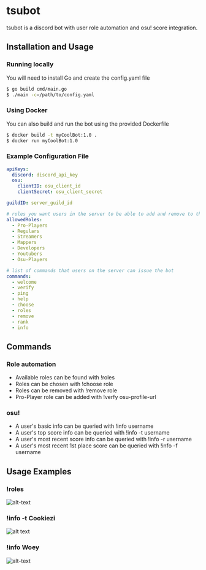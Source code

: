 # tsubot

tsubot is a discord bot with user role automation and osu! score integration.

## Installation and Usage

### Running locally

You will need to install Go and create the config.yaml file

```bash
$ go build cmd/main.go
$ ./main -c=/path/to/config.yaml
```

### Using Docker

You can also build and run the bot using the provided Dockerfile

```bash
$ docker build -t myCoolBot:1.0 .
$ docker run myCoolBot:1.0
```

### Example Configuration File

```yaml
apiKeys:
  discord: discord_api_key
  osu:
    clientID: osu_client_id
    clientSecret: osu_client_secret

guildID: server_guild_id

# roles you want users in the server to be able to add and remove to themselves
allowedRoles:
  - Pro-Players
  - Regulars
  - Streamers
  - Mappers
  - Developers
  - Youtubers
  - Osu-Players

# list of commands that users on the server can issue the bot
commands:
  - welcome
  - verify
  - ping
  - help
  - choose
  - roles
  - remove
  - rank
  - info
 ```

## Commands

### Role automation

- Available roles can be found with !roles
- Roles can be chosen with !choose role
- Roles can be removed with !remove role
- Pro-Player role can be added with !verfy osu-profile-url

### osu!

- A user's basic info can be queried with !info username
- A user's top score info can be queried with !info -t username
- A user's most recent score info can be queried with !info -r username
- A user's most recent 1st place score can be queried with !info -f username

## Usage Examples
### !roles
![alt-text](https://cdn.discordapp.com/attachments/611191473601511434/926006474336006184/Screen_Shot_2021-12-30_at_12.58.54_AM.png)
### !info -t Cookiezi
![alt text](https://cdn.discordapp.com/attachments/611191473601511434/926005060046053396/Screen_Shot_2021-12-30_at_12.52.21_AM.png)
### !info Woey
![alt-text](https://cdn.discordapp.com/attachments/611191473601511434/926005309045080064/Screen_Shot_2021-12-30_at_12.54.18_AM.png)

